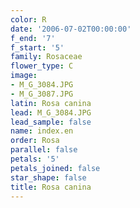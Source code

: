 ```yaml
---
color: R
date: '2006-07-02T00:00:00'
f_end: '7'
f_start: '5'
family: Rosaceae
flower_type: C
image:
- M_G_3084.JPG
- M_G_3087.JPG
latin: Rosa canina
lead: M_G_3084.JPG
lead_sample: false
name: index.en
order: Rosa
parallel: false
petals: '5'
petals_joined: false
star_shape: false
title: Rosa canina
---
```

